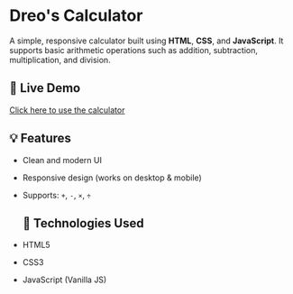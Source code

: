 # Dreo's Calculator

A simple, responsive calculator built using **HTML**, **CSS**, and **JavaScript**. It supports basic arithmetic operations such as addition, subtraction, multiplication, and division.


## 🔗 Live Demo

[Click here to use the calculator](https://dreoooo.github.io/my_calculator/)

## 💡 Features

- Clean and modern UI
- Responsive design (works on desktop & mobile)
- Supports: `+`, `-`, `×`, `÷`

  ## 🚀 Technologies Used

- HTML5
- CSS3
- JavaScript (Vanilla JS)
